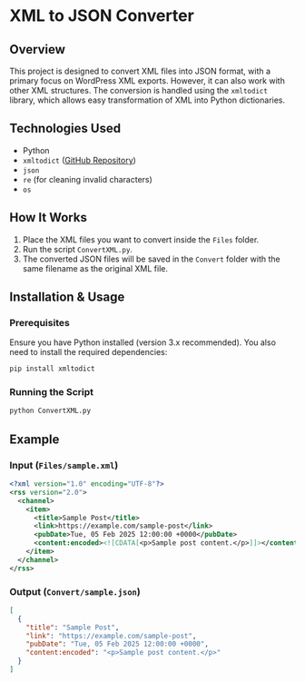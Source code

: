 # XML to JSON Converter

## Overview
This project is designed to convert XML files into JSON format, with a primary focus on WordPress XML exports. However, it can also work with other XML structures. The conversion is handled using the `xmltodict` library, which allows easy transformation of XML into Python dictionaries.

## Technologies Used
- Python
- `xmltodict` ([GitHub Repository](https://github.com/martinblech/xmltodict))
- `json`
- `re` (for cleaning invalid characters)
- `os`

## How It Works
1. Place the XML files you want to convert inside the `Files` folder.
2. Run the script `ConvertXML.py`.
3. The converted JSON files will be saved in the `Convert` folder with the same filename as the original XML file.

## Installation & Usage
### Prerequisites
Ensure you have Python installed (version 3.x recommended). You also need to install the required dependencies:

```sh
pip install xmltodict
```

### Running the Script
```sh
python ConvertXML.py
```

## Example
### Input (`Files/sample.xml`)
```xml
<?xml version="1.0" encoding="UTF-8"?>
<rss version="2.0">
  <channel>
    <item>
      <title>Sample Post</title>
      <link>https://example.com/sample-post</link>
      <pubDate>Tue, 05 Feb 2025 12:00:00 +0000</pubDate>
      <content:encoded><![CDATA[<p>Sample post content.</p>]]></content:encoded>
    </item>
  </channel>
</rss>
```

### Output (`Convert/sample.json`)
```json
[
  {
    "title": "Sample Post",
    "link": "https://example.com/sample-post",
    "pubDate": "Tue, 05 Feb 2025 12:00:00 +0000",
    "content:encoded": "<p>Sample post content.</p>"
  }
]
```
